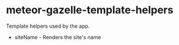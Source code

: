 # meteor-gazelle-template-helpers

Template helpers used by the app.

 * siteName - Renders the site's name
